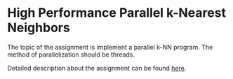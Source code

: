 # High Performance Parallel k-Nearest Neighbors

The topic of the assignment is implement a parallel k-NN program. The method of parallelization should be threads.


Detailed description about the assignment can be found [here](http://www.cs.binghamton.edu/~kchiu/cs580f/prog/1/).
